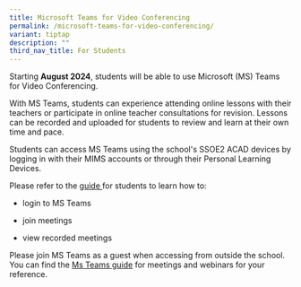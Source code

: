 ```yaml
---
title: Microsoft Teams for Video Conferencing
permalink: /microsoft-teams-for-video-conferencing/
variant: tiptap
description: ""
third_nav_title: For Students
---
```

<p>Starting <strong>August 2024</strong>, students will be able to use Microsoft
(MS) Teams for Video Conferencing.</p>
<p>With MS Teams, students can experience attending online lessons with their
teachers or participate in online teacher consultations for revision. Lessons
can be recorded and uploaded for students to review and learn at their
own time and pace.</p>
<p>Students can access MS Teams using the school's SSOE2 ACAD devices by
logging in with their MIMS accounts or through their Personal Learning
Devices.</p>
<p>Please refer to the <a href="/files/For Student/MOE_M365_Enhancement_Students_MS_Teams_VC_and_Chat_Quick_Guide.pdf" rel="noopener noreferrer nofollow" target="_blank">guide </a>for
students to learn how to:</p>
<ul data-tight="true" class="tight">
<li>
<p>login to MS Teams</p>
</li>
<li>
<p>join meetings</p>
</li>
<li>
<p>view recorded meetings</p>
<p></p>
</li>
</ul>
<p>Please join MS Teams as a guest when accessing from outside the school.
You can find the <a href="/files/For Student/2025_02_17_Microsoft_Teams_Guide__Attendees__Meeting___Webinar_Website.pdf" rel="noopener nofollow" target="_blank">Ms Teams guide</a> for
meetings and webinars for your reference.</p>
<p></p>